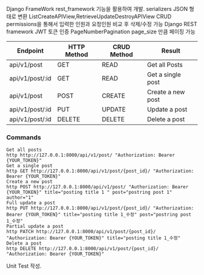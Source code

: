 Django FrameWork rest_framework 기능을 활용하여 개발.
serializers JSON 형태로 변환
ListCreateAPIView,RetrieveUpdateDestroyAPIView CRUD
permissions을 통해서 입력한 인원과 요청인원 비교 후 삭제/수정 가능
Django REST framework JWT 토큰 인증
PageNumberPagination page_size 만큼 페이징 가능


|  Endpoint      |     HTTP Method      |      CRUD Method      |       Result       |
|----------------|----------------------|-----------------------|--------------------|
|api/v1/post     | GET                  | READ                  | Get all Posts
|api/v1/post/:id | GET                  | READ                  | Get a single post  |
|api/v1/post     | POST                 | CREATE                | Create a new post  | 
|api/v1/post/:id | PUT                  | UPDATE                | Update a post      | 
|api/v1/post/:id | DELETE               | DELETE                | Delete a post      |

### Commands
```
Get all posts
http http://127.0.0.1:8000/api/v1/post/ "Authorization: Bearer {YOUR_TOKEN}" 
Get a single post
http GET http://127.0.0.1:8000/api/v1/post/{post_id}/ "Authorization: Bearer {YOUR_TOKEN}" 
Create a new post
http POST http://127.0.0.1:8000/api/v1/post/ "Authorization: Bearer {YOUR_TOKEN}" title="posting title 1 " post="postring post 1" author="1" 
Full update a post
http PUT http://127.0.0.1:8000/api/v1/post/{post_id}/ "Authorization: Bearer {YOUR_TOKEN}" title="posting title 1_수정" post="postring post 1_수정" 
Partial update a post
http PATCH http://127.0.0.1:8000/api/v1/post/{post_id}/ "Authorization: Bearer {YOUR_TOKEN}" title="posting title 1_수정" 
Delete a post
http DELETE http://127.0.0.1:8000/api/v1/post/{post_id}/ "Authorization: Bearer {YOUR_TOKEN}"
```

Unit Test 작성.

